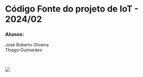 # Código Fonte do projeto de IoT - 2024/02
<h3> Alunos: </h3>
<a href="https://www.linkedin.com/in/jose-roberto-oliveira-2002/" target="_blank" style="text-decoration:none"> José Roberto Oliveira </a> <br/>
<a href="https://www.linkedin.com/in/julia-caroline-ribeiro-teodoro-152090182/" target="_blank" style="text-decoration:none"> Thiago Guimarães </a> <br/>

<br/> <br/>
<img src="https://logodownload.org/wp-content/uploads/2018/07/universidade-anhanguera-logo.png" />
